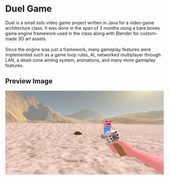 # Duel Game
Duel is a small solo video game project written in Java for a video game architecture class. 
It was done in the span of 3 months using a bare bones game engine framework used in the class along with Blender for custom-made 3D art assets.
<br><br>
Since the engine was just a framework, many gameplay features were implemented such as a game loop rules, AI, networked multiplayer through LAN, a dead-zone aiming system, animations, and many more gameplay features.
## Preview Image
![preview image](https://github.com/Ryan7259/duel-game/blob/main/preview.jpg?raw=true)

